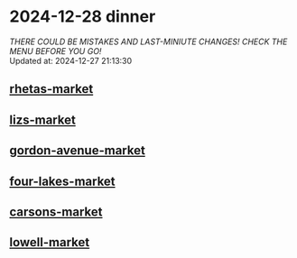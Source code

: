 # 2024-12-28 dinner  
*THERE COULD BE MISTAKES AND LAST-MINIUTE CHANGES! CHECK THE MENU BEFORE YOU GO!*  
Updated at: 2024-12-27 21:13:30  
## [rhetas-market](https://wisc-housingdining.nutrislice.com/menu/rhetas-market/dinner/2024-12-28)  
## [lizs-market](https://wisc-housingdining.nutrislice.com/menu/lizs-market/dinner/2024-12-28)  
## [gordon-avenue-market](https://wisc-housingdining.nutrislice.com/menu/gordon-avenue-market/dinner/2024-12-28)  
## [four-lakes-market](https://wisc-housingdining.nutrislice.com/menu/four-lakes-market/dinner/2024-12-28)  
## [carsons-market](https://wisc-housingdining.nutrislice.com/menu/carsons-market/dinner/2024-12-28)  
## [lowell-market](https://wisc-housingdining.nutrislice.com/menu/lowell-market/dinner/2024-12-28)  
  
